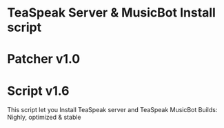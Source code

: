 # TeaSpeak Server & MusicBot Install script
# Patcher v1.0
# Script v1.6

This script let you Install TeaSpeak server and TeaSpeak MusicBot
Builds:
Nighly, optimized & stable
